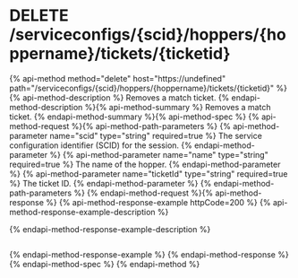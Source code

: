 # DELETE /serviceconfigs/{scid}/hoppers/{hoppername}/tickets/{ticketid}

{% api-method method="delete" host="https://undefined" path="/serviceconfigs/{scid}/hoppers/{hoppername}/tickets/{ticketid}" %}{% api-method-description %}
Removes a match ticket.
{% endapi-method-description %}{% api-method-summary %}
Removes a match ticket.
{% endapi-method-summary %}{% api-method-spec %}
{% api-method-request %}{% api-method-path-parameters %}
{% api-method-parameter name="scid" type="string" required=true %}
The service configuration identifier (SCID) for the session.
{% endapi-method-parameter %}
{% api-method-parameter name="name" type="string" required=true %}
The name of the hopper.
{% endapi-method-parameter %}
{% api-method-parameter name="ticketId" type="string" required=true %}
The ticket ID.
{% endapi-method-parameter %}
{% endapi-method-path-parameters %}
{% endapi-method-request %}{% api-method-response %}
{% api-method-response-example httpCode=200 %}
{% api-method-response-example-description %}

{% endapi-method-response-example-description %}

```text

```
{% endapi-method-response-example %}
{% endapi-method-response %}{% endapi-method-spec %}
{% endapi-method %}